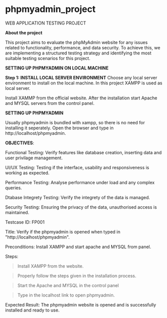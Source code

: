 # phpmyadmin_project
WEB APPLICATION TESTING PROJECT

**About the project**


This project aims to evaluate the phpMyAdmin website for any issues related to functionality, performance, and data security. To achieve this, we are implementing a structured testing strategy and identifying the most suitable testing scenarios for this project.


**SETTING UP PHPMYADMIN ON LOCAL MACHINE**

****Step 1: INSTALL LOCAL SERVER ENVIRONMENT****
 Choose any local server environment to install on the local machine. In this project XAMPP is used as local server.

 Install XAMMP from the official website. After the installation start Apache and MYSQL servers from the control panel. 

**SETTING UP PHPMYADMIN**

Usually phpmyadmin is bundled with xampp, so there is no need for installing it seperately. 
Open the browser and type in http://localhost/phpmyadmin. 

**OBJECTIVES**: 

Functional Testing: Verify features like database creation, inserting data and user privilage management. 

UI/UX Testing: Testing if the interface, usability and responsiveness is working as expected.

Performance Testing: Analyse performance under load and any complex queries.

Dtabase Integrety Testing: Verify the integrety of the data is managed.

Security Testing: Ensuring the privacy of the data, unauthorised access is maintained. 












Testcase ID: FP001
  
Title: Verify if the phpmyadmin is opened when typed in "http://localhost/phpmyadmin". 

 
Preconditions: Install XAMPP and start apache and MYSQL from panel. 

Steps: 

> Install XAMPP from the website.

> Properly follow the steps given in the installation process.

> Start the Apache and MYSQL in the control panel

> Type in the localhost link to open phpmyadmin.

Expected Result: The phpmyadmin website is opened and is successfully installed and ready to use.
 
 

